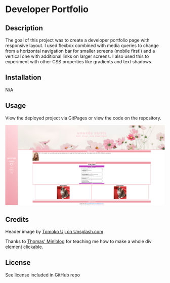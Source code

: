 # Developer Portfolio

## Description

The goal of this project was to create a developer portfolio page with responsive layout. I used flexbox combined with media queries to change from a horizontal navigation bar for smaller screens (mobile first!) and a vertical one with additional links on larger screens. I also used this to experiment with other CSS properties like gradients and text shadows.

## Installation

N/A

## Usage

View the deployed project via GitPages or view the code on the repository.

 ![image of deployed portfolio](assets/portfolio-image.png)

## Credits
Header image by [Tomoko Uji on Unsplash.com](https://unsplash.com/@ujitomo?utm_source=unsplash&utm_medium=referral&utm_content=creditCopyText)

Thanks to [Thomas' Miniblog](https://thomas.vanhoutte.be/miniblog/making-a-div-element-clickable-in-html/) for teaching me how to make a whole div element clickable.

## License

See license included in GitHub repo